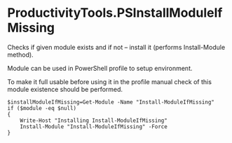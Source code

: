 # ProductivityTools.PSInstallModuleIfMissing
Checks if given module exists and if not – install it (performs Install-Module method).

Module can be used in PowerShell profile to setup environment.

To make it full usable before using it in the profile manual check of this module existence should be performed.


````
$installModuleIfMissing=Get-Module -Name "Install-ModuleIfMissing"
if ($module -eq $null)
{
	Write-Host "Installing Install-ModuleIfMissing"
	Install-Module "Install-ModuleIfMissing" -Force
}
````
